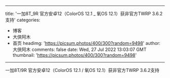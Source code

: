 
---
title: '一加8T_9R 官方安卓12（ColorOS 12.1 _ 氧OS 12.1）获非官方TWRP 3.6.2支持'
categories: 
 - 博客
 - 大侠阿木
 - 首页
headimg: 'https://picsum.photos/400/300?random=9498'
author: 大侠阿木
comments: false
date: Wed, 27 Jul 2022 13:03:07 GMT
thumbnail: 'https://picsum.photos/400/300?random=9498'
---

<div>   
一加8T/9R 官方安卓12（ColorOS 12.1 / 氧OS 12.1）获非官方TWRP 3.6.2支持  
</div>
            